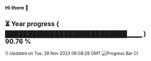 ### Hi there 👋
⏳ Year progress { ███████████████████████████▁▁▁ } 90.76 %
---
⏰ Updated on Tue, 28 Nov 2023 06:08:28 GMT
![Progress Bar CI](https://github.com/Moyi321/Moyi321/workflows/Progress%20Bar%20CI/badge.svg)
